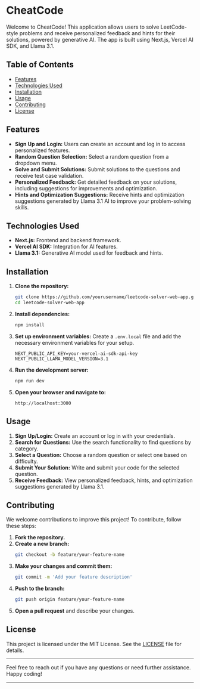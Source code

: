 # CheatCode

Welcome to CheatCode! This application allows users to solve LeetCode-style problems and receive personalized feedback and hints for their solutions, powered by generative AI. The app is built using Next.js, Vercel AI SDK, and Llama 3.1.

## Table of Contents

- [Features](#features)
- [Technologies Used](#technologies-used)
- [Installation](#installation)
- [Usage](#usage)
- [Contributing](#contributing)
- [License](#license)

## Features

- **Sign Up and Login:** Users can create an account and log in to access personalized features.
- **Random Question Selection:** Select a random question from a dropdown menu.
- **Solve and Submit Solutions:** Submit solutions to the questions and receive test case validation.
- **Personalized Feedback:** Get detailed feedback on your solutions, including suggestions for improvements and optimization.
- **Hints and Optimization Suggestions:** Receive hints and optimization suggestions generated by Llama 3.1 AI to improve your problem-solving skills.

## Technologies Used

- **Next.js:** Frontend and backend framework.
- **Vercel AI SDK:** Integration for AI features.
- **Llama 3.1:** Generative AI model used for feedback and hints.

## Installation

1. **Clone the repository:**
    ```bash
    git clone https://github.com/yourusername/leetcode-solver-web-app.git
    cd leetcode-solver-web-app
    ```

2. **Install dependencies:**
    ```bash
    npm install
    ```

3. **Set up environment variables:** Create a `.env.local` file and add the necessary environment variables for your setup.

    ```
    NEXT_PUBLIC_API_KEY=your-vercel-ai-sdk-api-key
    NEXT_PUBLIC_LLAMA_MODEL_VERSION=3.1
    ```

4. **Run the development server:**
    ```bash
    npm run dev
    ```

5. **Open your browser and navigate to:**
    ```
    http://localhost:3000
    ```

## Usage

1. **Sign Up/Login:** Create an account or log in with your credentials.
2. **Search for Questions:** Use the search functionality to find questions by category.
3. **Select a Question:** Choose a random question or select one based on difficulty.
4. **Submit Your Solution:** Write and submit your code for the selected question.
5. **Receive Feedback:** View personalized feedback, hints, and optimization suggestions generated by Llama 3.1.

## Contributing

We welcome contributions to improve this project! To contribute, follow these steps:

1. **Fork the repository.**
2. **Create a new branch:**
    ```bash
    git checkout -b feature/your-feature-name
    ```
3. **Make your changes and commit them:**
    ```bash
    git commit -m 'Add your feature description'
    ```
4. **Push to the branch:**
    ```bash
    git push origin feature/your-feature-name
    ```
5. **Open a pull request** and describe your changes.

## License

This project is licensed under the MIT License. See the [LICENSE](LICENSE) file for details.

---

Feel free to reach out if you have any questions or need further assistance. Happy coding!

---

